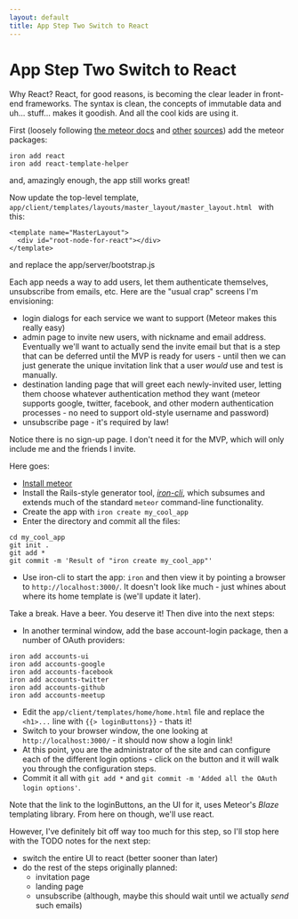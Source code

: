 ```yaml
---
layout: default
title: App Step Two Switch to React
---
```

# App Step Two Switch to React
Why React? React, for good reasons, is becoming the clear leader in front-end frameworks. The syntax is clean, the concepts of immutable data and uh... stuff... makes it goodish. And all the cool kids are using it.

First (loosely following [the meteor docs](https://www.meteor.com/tutorials/react/components) and [other](https://react-in-meteor.readthedocs.org/en/latest/) [sources](https://www.discovermeteor.com/blog/react-for-meteor/)) add the meteor packages:

```
iron add react 
iron add react-template-helper
```

and, amazingly enough, the app still works great!

Now update the top-level template, `app/client/templates/layouts/master_layout/master_layout.html
` with this:

```
<template name="MasterLayout">
  <div id="root-node-for-react"></div>
</template>
```
and replace the app/server/bootstrap.js

Each app needs a way to add users, let them authenticate themselves, unsubscribe from emails, etc. Here are the "usual crap" screens I'm envisioning:

* login dialogs for each service we want to support (Meteor makes this really easy)
* admin page to invite new users, with nickname and email address. Eventually we'll want to actually send the invite email but that is a step that can be deferred until the MVP is ready for users - until then we can just generate the unique invitation link that a user *would* use and test is manually.
* destination landing page that will greet each newly-invited user, letting them choose whatever authentication method they want (meteor supports google, twitter, facebook, and other modern authentication processes - no need to support old-style username and password)
* unsubscribe page - it's required by law!

Notice there is no sign-up page. I don't need it for the MVP, which will only include me and the friends I invite.

Here goes:

* [Install meteor](https://www.meteor.com/install)
* Install the Rails-style generator tool, [*iron-cli*](https://github.com/iron-meteor/iron-cli), which subsumes and extends much of the standard `meteor` command-line functionality.
* Create the app with `iron create my_cool_app`
* Enter the directory and commit all the files:

```
cd my_cool_app
git init .
git add *
git commit -m 'Result of "iron create my_cool_app"'
```
* Use iron-cli to start the app: `iron` and then view it by pointing a browser to `http://localhost:3000/`. It doesn't look like much - just whines about where its home template is (we'll update it later).

Take a break. Have a beer. You deserve it! Then dive into the next steps:

* In another terminal window, add the base account-login package, then a number of OAuth providers:

```
iron add accounts-ui
iron add accounts-google
iron add accounts-facebook
iron add accounts-twitter
iron add accounts-github
iron add accounts-meetup
```
* Edit the `app/client/templates/home/home.html` file and replace the `<h1>...` line with `{{> loginButtons}}` - thats it!
* Switch to your browser window, the one looking at `http://localhost:3000/` - it should now show a login link!
* At this point, you are the administrator of the site and can configure each of the different login options - click on the button and it will walk you through the configuration steps.
* Commit it all with `git add *` and `git commit -m 'Added all the OAuth login options'`.

Note that the link to the loginButtons, an the UI for it, uses Meteor's *Blaze* templating library. From here on though, we'll use react.

However, I've definitely bit off way too much for this step, so I'll stop here with the TODO notes for the next step:

* switch the entire UI to react (better sooner than later)
* do the rest of the steps originally planned:
  * invitation page
  * landing page
  * unsubscribe (although, maybe this should wait until we actually *send* such emails)

